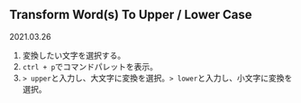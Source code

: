 ## Transform Word(s) To Upper / Lower Case
2021.03.26

1. 変換したい文字を選択する。
2. `ctrl + p`でコマンドパレットを表示。
3. `> upper`と入力し、大文字に変換を選択。`> lower`と入力し、小文字に変換を選択。